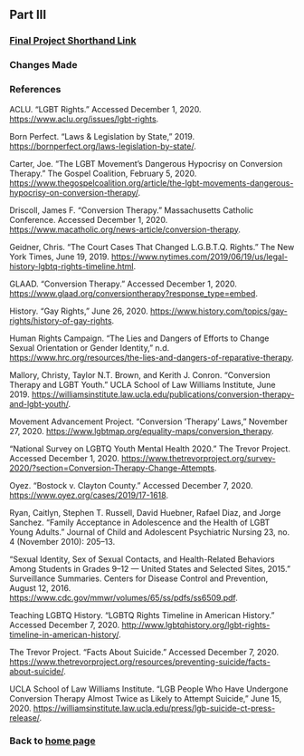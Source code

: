 ## Part III 

### [Final Project Shorthand Link](https://carnegiemellon.shorthandstories.com/protecting-lgtbq-youth-from-conversion--therapy-/index.html)

### Changes Made

### References

ACLU. “LGBT Rights.” Accessed December 1, 2020. https://www.aclu.org/issues/lgbt-rights.

Born Perfect. “Laws & Legislation by State,” 2019. https://bornperfect.org/laws-legislation-by-state/.

Carter, Joe. “The LGBT Movement’s Dangerous Hypocrisy on Conversion Therapy.” The Gospel Coalition, February 5, 2020. https://www.thegospelcoalition.org/article/the-lgbt-movements-dangerous-hypocrisy-on-conversion-therapy/.

Driscoll, James F. “Conversion Therapy.” Massachusetts Catholic Conference. Accessed December 1, 2020. https://www.macatholic.org/news-article/conversion-therapy.

Geidner, Chris. “The Court Cases That Changed L.G.B.T.Q. Rights.” The New York Times, June 19, 2019. https://www.nytimes.com/2019/06/19/us/legal-history-lgbtq-rights-timeline.html.

GLAAD. “Conversion Therapy.” Accessed December 1, 2020. https://www.glaad.org/conversiontherapy?response_type=embed.

History. “Gay Rights,” June 26, 2020. https://www.history.com/topics/gay-rights/history-of-gay-rights.

Human Rights Campaign. “The Lies and Dangers of Efforts to Change Sexual Orientation or Gender Identity,” n.d. https://www.hrc.org/resources/the-lies-and-dangers-of-reparative-therapy.

Mallory, Christy, Taylor N.T. Brown, and Kerith J. Conron. “Conversion Therapy and LGBT Youth.” UCLA School of Law Williams Institute, June 2019. https://williamsinstitute.law.ucla.edu/publications/conversion-therapy-and-lgbt-youth/.

Movement Advancement Project. “Conversion ‘Therapy’ Laws,” November 27, 2020. https://www.lgbtmap.org/equality-maps/conversion_therapy.

“National Survey on LGBTQ Youth Mental Health 2020.” The Trevor Project. Accessed December 1, 2020. https://www.thetrevorproject.org/survey-2020/?section=Conversion-Therapy-Change-Attempts.

Oyez. “Bostock v. Clayton County.” Accessed December 7, 2020. https://www.oyez.org/cases/2019/17-1618.

Ryan, Caitlyn, Stephen T. Russell, David Huebner, Rafael Diaz, and Jorge Sanchez. “Family Acceptance in Adolescence and the Health of LGBT Young Adults.” Journal of Child and Adolescent Psychiatric Nursing 23, no. 4 (November 2010): 205–13.

“Sexual Identity, Sex of Sexual Contacts, and Health-Related Behaviors Among Students in Grades 9–12 — United States and Selected Sites, 2015.” Surveillance Summaries. Centers for Disease Control and Prevention, August 12, 2016. https://www.cdc.gov/mmwr/volumes/65/ss/pdfs/ss6509.pdf.

Teaching LGBTQ History. “LGBTQ Rights Timeline in American History.” Accessed December 7, 2020. http://www.lgbtqhistory.org/lgbt-rights-timeline-in-american-history/.

The Trevor Project. “Facts About Suicide.” Accessed December 7, 2020. https://www.thetrevorproject.org/resources/preventing-suicide/facts-about-suicide/.

UCLA School of Law Williams Institute. “LGB People Who Have Undergone Conversion Therapy Almost Twice as Likely to Attempt Suicide,” June 15, 2020. https://williamsinstitute.law.ucla.edu/press/lgb-suicide-ct-press-release/.

### Back to [home page](/README.md)

